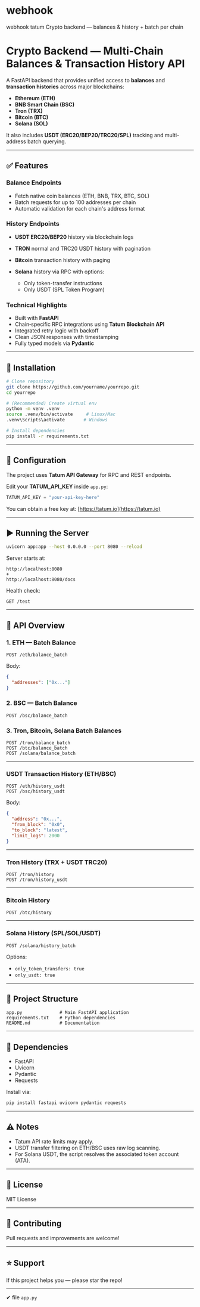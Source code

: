 # webhook
webhook tatum Crypto backend — balances &amp; history + batch per chain

# Crypto Backend — Multi‑Chain Balances & Transaction History API

A FastAPI backend that provides unified access to **balances** and **transaction histories** across major blockchains:

* **Ethereum (ETH)**
* **BNB Smart Chain (BSC)**
* **Tron (TRX)**
* **Bitcoin (BTC)**
* **Solana (SOL)**

It also includes **USDT (ERC20/BEP20/TRC20/SPL)** tracking and multi-address batch querying.

---

## ✅ Features

### **Balance Endpoints**

* Fetch native coin balances (ETH, BNB, TRX, BTC, SOL)
* Batch requests for up to 100 addresses per chain
* Automatic validation for each chain's address format

### **History Endpoints**

* **USDT ERC20/BEP20** history via blockchain logs
* **TRON** normal and TRC20 USDT history with pagination
* **Bitcoin** transaction history with paging
* **Solana** history via RPC with options:

  * Only token-transfer instructions
  * Only USDT (SPL Token Program)

### **Technical Highlights**

* Built with **FastAPI**
* Chain‑specific RPC integrations using **Tatum Blockchain API**
* Integrated retry logic with backoff
* Clean JSON responses with timestamping
* Fully typed models via **Pydantic**

---

## 🚀 Installation

```bash
# Clone repository
git clone https://github.com/yourname/yourrepo.git
cd yourrepo

# (Recommended) Create virtual env
python -m venv .venv
source .venv/bin/activate     # Linux/Mac
.venv\Scripts\activate       # Windows

# Install dependencies
pip install -r requirements.txt
```

---

## 🔑 Configuration

The project uses **Tatum API Gateway** for RPC and REST endpoints.

Edit your **TATUM_API_KEY** inside `app.py`:

```python
TATUM_API_KEY = "your-api-key-here"
```

You can obtain a free key at:
[https://tatum.io](https://tatum.io)

---

## ▶️ Running the Server

```bash
uvicorn app:app --host 0.0.0.0 --port 8080 --reload
```

Server starts at:

```
http://localhost:8080
+
http://localhost:8080/docs
```

Health check:

```
GET /test
```

---

## 📡 API Overview

### **1. ETH — Batch Balance**

```
POST /eth/balance_batch
```

Body:

```json
{
  "addresses": ["0x..."]
}
```

### **2. BSC — Batch Balance**

```
POST /bsc/balance_batch
```

### **3. Tron, Bitcoin, Solana Batch Balances**

```
POST /tron/balance_batch
POST /btc/balance_batch
POST /solana/balance_batch
```

---

### **USDT Transaction History (ETH/BSC)**

```
POST /eth/history_usdt
POST /bsc/history_usdt
```

Body:

```json
{
  "address": "0x...",
  "from_block": "0x0",
  "to_block": "latest",
  "limit_logs": 2000
}
```

---

### **Tron History (TRX + USDT TRC20)**

```
POST /tron/history
POST /tron/history_usdt
```

---

### **Bitcoin History**

```
POST /btc/history
```

---

### **Solana History (SPL/SOL/USDT)**

```
POST /solana/history_batch
```

Options:

* `only_token_transfers: true`
* `only_usdt: true`

---

## 📁 Project Structure

```
app.py              # Main FastAPI application
requirements.txt    # Python dependencies
README.md           # Documentation
```

---

## 🧩 Dependencies

* FastAPI
* Uvicorn
* Pydantic
* Requests

Install via:

```bash
pip install fastapi uvicorn pydantic requests
```

---

## ⚠️ Notes

* Tatum API rate limits may apply.
* USDT transfer filtering on ETH/BSC uses raw log scanning.
* For Solana USDT, the script resolves the associated token account (ATA).

---

## 📜 License

MIT License

---

## 🤝 Contributing

Pull requests and improvements are welcome!

---

## ⭐ Support

If this project helps you — please star the repo!

---

✔ file `app.py`
